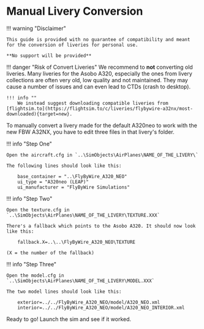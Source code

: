 # Manual Livery Conversion

!!! warning "Disclaimer"

    This guide is provided with no guarantee of compatibility and meant for the conversion of liveries for personal use.

    **No support will be provided**

!!! danger "Risk of Convert Liveries"
    We recommend to **not** converting old liveries. Many liveries for the Asobo A320, especially the ones from livery collections are often very old, low quality and not maintained. They 
    may cause a number of issues and can even lead to CTDs (crash to desktop).

    !!! info ""
        We instead suggest downloading compatible liveries from [flightsim.to](https://flightsim.to/c/liveries/flybywire-a32nx/most-downloaded){target=new}.

To manually convert a livery made for the default A320neo to work with the new FBW A32NX, you have to edit three files in that livery's folder.

!!! info "Step One"

    Open the aircraft.cfg in `..\SimObjects\AirPlanes\NAME_OF_THE_LIVERY\`

    The following lines should look like this:

        base_container = "..\FlyByWire_A320_NEO"
        ui_type = "A320neo (LEAP)"
        ui_manufacturer = "FlyByWire Simulations"

!!! info "Step Two"

    Open the texture.cfg in `..\SimObjects\AirPlanes\NAME_OF_THE_LIVERY\TEXTURE.XXX`

    There's a fallback which points to the Asobo A320. It should now look like this:

        fallback.X=..\..\FlyByWire_A320_NEO\TEXTURE

    (X = the number of the fallback)

!!! info "Step Three"

    Open the model.cfg in `..\SimObjects\AirPlanes\NAME_OF_THE_LIVERY\MODEL.XXX`

    The two model lines should look like this:

        exterior=../../FlyByWire_A320_NEO/model/A320_NEO.xml
        interior=../../FlyByWire_A320_NEO/model/A320_NEO_INTERIOR.xml

Ready to go! Launch the sim and see if it worked.